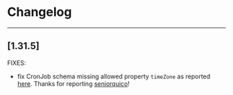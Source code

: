 # Changelog
------------------
[1.31.5]
------------------
FIXES:
- fix CronJob schema missing allowed property `timeZone` as reported [here](https://github.com/vidispine/hull/issues/360). Thanks for reporting [seniorquico](https://github.com/seniorquico)!